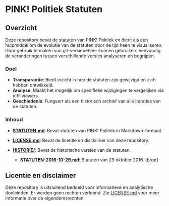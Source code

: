 # PINK! Politiek Statuten

## Overzicht

Deze repository bevat de statuten van PINK! Politiek en dient als een hulpmiddel om de evolutie van de statuten door de tijd heen te visualiseren. Door gebruik te maken van git-versiebeheer kunnen gebruikers eenvoudig de veranderingen tussen verschillende versies analyseren en begrijpen.

### Doel

- **Transparantie**: Biedt inzicht in hoe de statuten zijn gewijzigd en zich hebben ontwikkeld.
- **Analyse**: Maakt het mogelijk om specifieke wijzigingen te vergelijken via diff-viewers.
- **Geschiedenis**: Fungeert als een historisch archief van alle iteraties van de statuten.

### Inhoud

- **[STATUTEN.md](STATUTEN.md)**: Bevat statuten van PINK! Politiek in Markdown-formaat.

- **[LICENSE.md](LICENSE.md)**: Bevat de licentie en disclaimer van deze repository.

- **[HISTORIE/](HISTORIE)**: Bevat de historische versies van de statuten.

  - **[STATUTEN-2016-10-29.md](HISTORIE/STATUTEN-2016-10-29.md)**: Statuten van 29 oktober 2016. [\[bron\]](https://www.pinkpolitiek.nl/wp-content/uploads/2018/11/Statuten-29-10-2016-v2.pdf)

## Licentie en disclaimer

Deze repository is uitsluitend bedoeld voor informatieve en analytische doeleinden. Er worden geen rechten verleend. Zie [LICENSE.md](LICENSE.md) voor meer informatie over de eigendomsrechten.
